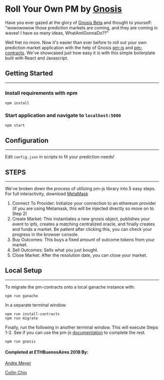 # Roll Your Own PM by [Gnosis](gnosis.pm)

Have you ever gazed at the glory of [Gnosis Beta](https://mainnet.gnosis.pm/) and thought to yourself: "wowowowow those prediction markets are coming, and they are coming in waves! I have so many ideas, WhatAmIGonnaDo??"

Well fret no more. Now it's easier than ever before to roll out your own prediction market application with the help of Gnosis [pm-js](https://github.com/gnosis/pm-js) and [pm-contracts](https://github.com/gnosis/pm-contracts). We've showcased just how easy it is with this simple boilerplate built with React and Javascript.

## Getting Started
-----
### Install requirements with npm
```
npm install
```
### Start application and navigate to `localhost:5000`
```
npm start
```


## Configuration 
-----
Edit `config.json` in scripts to fit your prediction needs!


## STEPS
-----
We've broken down the process of utilizing pm-js library into 5 easy steps.
For full interactivity, download [MetaMask](https://metamask.io/)

1. Connect To Provider: Initialize your connection to an ethereum provider (if you are using Metamask, this will be injected directly so move on to Step 2)
2. Create Market: This instantiates a new gnosis object, publishes your event to ipfs, creates a matching centralized oracle, and finally creates and funds a market. Be patient after clicking this, you can check your progress in the browser console.
3. Buy Outcomes: This buys a fixed amount of outcome tokens from your market.
4. Sell Outcomes: Sells what you just bought.
5. Close Market: After the resolution date, you can close your market.

## Local Setup
-----
To migrate the pm-contracts onto a local ganache instance with:
```
npm run ganache
```
In a separate terminal window:

```
npm run install-contracts
npm run migrate
```
Finally, run the following in another terminal window. This will execute Steps 1-2. See if you can use the pm-js [documentation](https://gnosis-pm-js.readthedocs.io/en/latest/) to complete the rest.
```
npm run gnosis
```

#### Completed at ETHBuenosAires 2018 By:
[Andre Meyer](@andre-meyer)

[Collin Chin](@collinc97)
